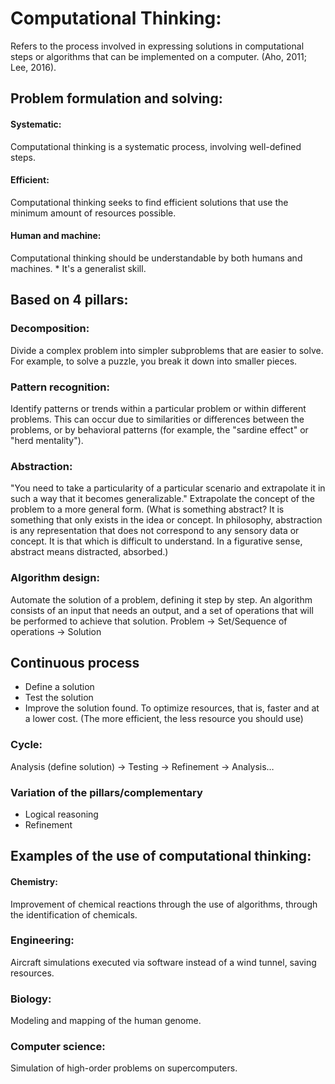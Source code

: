 # Computational Thinking: 
Refers to the process involved in expressing solutions in computational steps or algorithms that can be implemented on a computer. (Aho, 2011; Lee, 2016).

## Problem formulation and solving: 

#### Systematic: 
Computational thinking is a systematic process, involving well-defined steps.
#### Efficient: 
Computational thinking seeks to find efficient solutions that use the minimum amount of resources possible.
#### Human and machine: 
Computational thinking should be understandable by both humans and machines.
     * It's a generalist skill.

## Based on 4 pillars:

### Decomposition:
Divide a complex problem into simpler subproblems that are easier to solve. For example, to solve a puzzle, you break it down into smaller pieces.

### Pattern recognition: 
Identify patterns or trends within a particular problem or within different problems. This can occur due to similarities or differences between the problems, or by behavioral patterns (for example, the "sardine effect" or "herd mentality").

### Abstraction:
 "You need to take a particularity of a particular scenario and extrapolate it in such a way that it becomes generalizable." Extrapolate the concept of the problem to a more general form. (What is something abstract? It is something that only exists in the idea or concept. In philosophy, abstraction is any representation that does not correspond to any sensory data or concept. It is that which is difficult to understand. In a figurative sense, abstract means distracted, absorbed.)

### Algorithm design:
 Automate the solution of a problem, defining it step by step. An algorithm consists of an input that needs an output, and a set of operations that will be performed to achieve that solution.
Problem -> Set/Sequence of operations -> Solution

## Continuous process

* Define a solution
* Test the solution
* Improve the solution found. To optimize resources, that is, faster and at a lower cost. (The more efficient, the less resource you should use)

### Cycle:

Analysis (define solution) -> Testing -> Refinement -> Analysis…

### Variation of the pillars/complementary

* Logical reasoning
* Refinement

## Examples of the use of computational thinking:

#### Chemistry: 
Improvement of chemical reactions through the use of algorithms, through the identification of chemicals.

### Engineering:
Aircraft simulations executed via software instead of a wind tunnel, saving resources.

### Biology:
 Modeling and mapping of the human genome.

### Computer science: 
Simulation of high-order problems on supercomputers.
